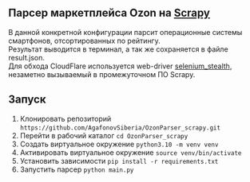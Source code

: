 
## Парсер маркетплейса Ozon на <a href="https://scrapy.org/">Scrapy</a>
В данной конкретной конфигурации парсит операционные системы смартфонов, отсортированных по рейтингу.<br>
Результат выводится в терминал, а так же сохраняется в файле result.json.<br>
Для обхода CloudFlare используется web-driver <a href="https://pypi.org/project/selenium-stealth/">selenium_stealth</a>, незаметно вызываемый в промежуточном ПО Scrapy.


## Запуск
<ol>
  <li>Клонировать репозиторий <code>https://github.com/AgafonovSiberia/OzonParser_scrapy.git</code>
  <li>Перейти в рабочий каталог <code>cd OzonParser_scrapy</code>
  <li>Создать виртуальное окружение <code>python3.10 -m venv venv</code>
  <li>Активировать виртуальное окружение <code>source venv/bin/activate</code>
  <li>Установить зависимости <code>pip install -r requirements.txt</code>
  <li>Запустить парсер <code>python main.py</code>
</ol>



